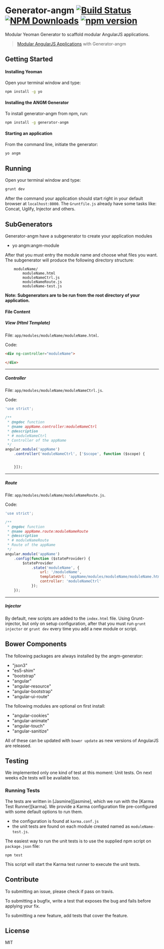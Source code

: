 # Generator-angm [![Build Status](https://travis-ci.org/newaeonweb/generator-angm.svg?branch=master)](https://travis-ci.org/newaeonweb/generator-angm) [![NPM Downloads](http://img.shields.io/npm/dm/generator-angm.svg)](https://www.npmjs.org/package/generator-angm) [![npm version](https://badge.fury.io/js/generator-angm.svg)](http://badge.fury.io/js/generator-angm)

Modular Yeoman Generator to scaffold modular AngularJS applications.

> [Modular AngularJS Applications](http://www.newaeonweb.com.br/generator-angm) with Generator-angm

## Getting Started

#### Installing Yeoman
Open your terminal window and type:

```bash
npm install -g yo
```

#### Installing the ANGM Generator

To install generator-angm from npm, run:

```bash
npm install -g generator-angm
```
#### Starting an application

From the command line, initiate the generator:

```bash
yo angm
```

## Running
Open your terminal window and type:

```bash
grunt dev
```

After the command your application should start right in your default browser at `localhost:8000`.
The `Gruntfile.js` already have some tasks like: Concat, Uglify, Injector and others.

## SubGenerators
Generator-angm have a subgenerator to create your application modules

* yo angm:angm-module

After that you must entry the module name and choose what files you want.
The subgenerator will produce the following directory structure:

```
	moduleName/
		moduleName.html
		moduleNameCtrl.js
		moduleNameRoute.js
		moduleName-test.js
```

**Note: Subgenerators are to be run from the root directory of your application.**


#### File Content
##### View (Html Template)
File: `app/modules/moduleName/moduleName.html`.

Code:
```html
<div ng-controller="moduleName">

</div>
```
---
##### Controller

File: `app/modules/moduleName/moduleNameCtrl.js`.

Code:
```javascript
'use strict';

/**
 * @ngdoc function
 * @name appName.controller:moduleNameCtrl
 * @description
 * # moduleNameCtrl
 * Controller of the appName
 */
angular.module('appName')
	.controller('moduleNameCtrl', ['$scope', function ($scope) {


	}]);
```
---

##### Route

File: `app/modules/moduleName/moduleNameRoute.js`.

Code:
```javascript
'use strict';

/**
 * @ngdoc function
 * @name appName.route:moduleNameRoute
 * @description
 * # moduleNameRoute
 * Route of the appName
 */
angular.module('appName')
	.config(function ($stateProvider) {
		$stateProvider
			.state('moduleName', {
				url: '/moduleName',
				templateUrl: 'appName/modules/moduleName/moduleName.html',
				controller: 'moduleNameCtrl'
			});
	});
```
---

##### Injector
By default, new scripts are added to the `index.html` file. Using Grunt-injector, but only on setup configuration, after that you must run `grunt injector` or `grunt dev` every time you add a new module or script.


## Bower Components

The following packages are always installed by the angm-generator:

* "json3"
* "es5-shim"
* "bootstrap"
* "angular"
* "angular-resource"
* "angular-bootstrap"
* "angular-ui-route"


The following modules are optional on first install:

* "angular-cookies"
* "angular-animate"
* "angular-touch"
* "angular-sanitize"

All of these can be updated with `bower update` as new versions of AngularJS are released.


## Testing

We implemented only one kind of test at this moment: Unit tests. On next weeks e2e tests will be available too.

### Running Tests

The tests are written in [Jasmine][jasmine], which we run with the [Karma Test Runner][karma]. We provide a Karma configuration file pre-configured with some default options to run them.

* the configuration is found at `karma.conf.js`
* the unit tests are found on each module created named as `moduleName-test.js`.

The easiest way to run the unit tests is to use the supplied npm script on `package.json` file:

```
npm test
```

This script will start the Karma test runner to execute the unit tests.


## Contribute

To submitting an issue, please check if pass on travis.

To submitting a bugfix, write a test that exposes the bug and fails before applying your fix.

To submitting a new feature, add tests that cover the feature.


## License

MIT
